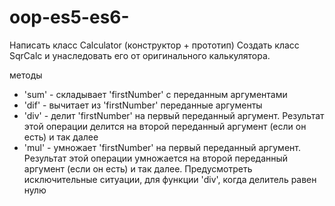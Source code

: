 # oop-es5-es6-
Написать класс Сalculator (конструктор + прототип) Создать класс SqrCalc и унаследовать его от оригинального калькулятора. 

методы 
- 'sum' - складывает 'firstNumber' с переданным аргументами
- 'dif' - вычитает из 'firstNumber' переданные аргументы
- 'div' - делит 'firstNumber' на первый переданный аргумент. Результат этой операции делится на второй переданный аргумент (если он есть) и так далее
- 'mul' - умножает 'firstNumber' на первый переданный аргумент. Результат этой операции умножается на второй переданный аргумент (если он есть) и так далее.
Предусмотреть исключительные ситуации, для функции 'div', когда делитель равен нулю



